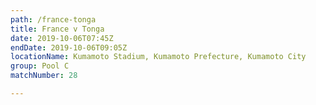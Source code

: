 ```yaml
---
path: /france-tonga
title: France v Tonga
date: 2019-10-06T07:45Z
endDate: 2019-10-06T09:05Z
locationName: Kumamoto Stadium, Kumamoto Prefecture, Kumamoto City
group: Pool C
matchNumber: 28

---
```

